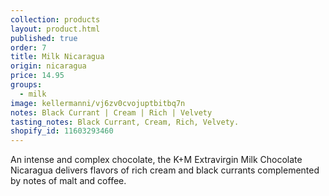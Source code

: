 ```yaml
---
collection: products
layout: product.html
published: true
order: 7
title: Milk Nicaragua
origin: nicaragua
price: 14.95
groups:
  - milk
image: kellermanni/vj6zv0cvojuptbitbq7n
notes: Black Currant | Cream | Rich | Velvety
tasting_notes: Black Currant, Cream, Rich, Velvety.
shopify_id: 11603293460
---
```

An intense and complex chocolate, the K+M Extravirgin Milk Chocolate Nicaragua delivers flavors of rich cream and black currants complemented by notes of malt and coffee.